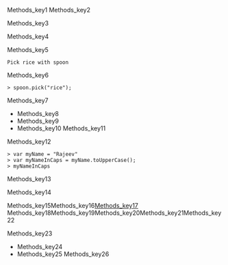 Methods_key1
Methods_key2


Methods_key3


Methods_key4


Methods_key5



```
Pick rice with spoon
```
Methods_key6


```
> spoon.pick("rice");
```
Methods_key7
- Methods_key8
- Methods_key9
- Methods_key10
Methods_key11


Methods_key12


```
> var myName = "Rajeev"
> var myNameInCaps = myName.toUpperCase();
> myNameInCaps
```
Methods_key13


Methods_key14


Methods_key15Methods_key16[Methods_key17](https://www.tutorialspoint.com/javascript/javascript_builtin_functions.htm)
Methods_key18Methods_key19Methods_key20Methods_key21Methods_key22

Methods_key23


- Methods_key24
- Methods_key25
Methods_key26
